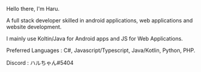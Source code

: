 Hello there, I'm Haru.

A full stack developer skilled in android applications, web applications and website development. 

I mainly use Koltin/Java for Android apps and JS for Web Applications.

Preferred Languages : C#, Javascript/Typescript, Java/Kotlin, Python, PHP.

Discord : ハルちゃん#5404
